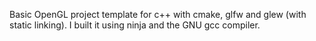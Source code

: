 Basic OpenGL project template for c++ with cmake, glfw and glew (with static linking). I built it using ninja and the GNU gcc compiler.
